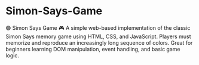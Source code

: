 # Simon-Says-Game
    
🟢 Simon Says Game 🎮 A simple web-based implementation of the classic Simon Says memory game using HTML, CSS, and JavaScript. 
Players must memorize and reproduce an increasingly long sequence of colors. Great for beginners learning DOM manipulation, event handling, and basic game logic.
